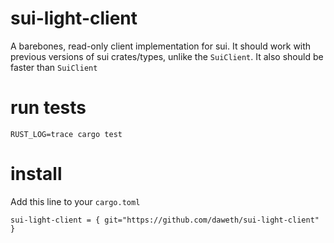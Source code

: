 # sui-light-client

A barebones, read-only client implementation for sui.
It should work with previous versions of sui crates/types, unlike the `SuiClient`.
It also should be faster than `SuiClient`


# run tests

`RUST_LOG=trace cargo test`


# install

Add this line to your `cargo.toml`

```
sui-light-client = { git="https://github.com/daweth/sui-light-client" }
```
